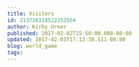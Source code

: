 ```yaml
---
title: Visitors
id: 213716318522252554
author: Kirby Urner
published: 2017-02-02T15:50:00.000-08:00
updated: 2017-02-03T17:13:38.511-08:00
blog: world_game
tags: 
---
```


